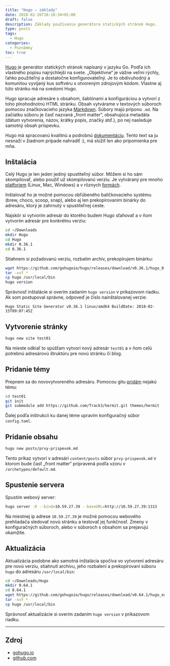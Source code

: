 ```yaml
---
title: "Hugo – základy"
date: 2018-02-26T18:10:34+01:00
draft: false
description: Základy používania generátora statických stránok Hugo.
type: posts
tags:
  - Hugo
categories:
  - Poznámky
toc: true
---
```


[Hugo](https://gohugo.io/) je generátor statických stránok napísaný v jazyku Go. Podľa ich vlastného popisu najrýchlejší na svete. „Objektívne“ je vážne veľmi rýchly, ľahko použiteľný a dostatočne konfigurovateľný. Je to obdivuhodný a komunitou vyvíjaný kus softvéru s otvoreným zdrojovým kódom. Vlastne aj túto stránku má na svedomí Hugo.

Hugo spracuje adresáre s obsahom, šablónami a konfiguráciou a vytvorí z toho plnohodnotnú HTML stránku. Obsah vytvárame v textových súboroch pomocou značkovacieho jazyka [Markdown](/poznamky/2019-12-04-markdown-zaklady). Súbory majú príponu `.md`. Na začiatku súboru je časť nazvaná „front matter“, obsahujúca metadáta (dátum vytvorenia, názov, krátky popis, značky atď.), po nej nasleduje samotný obsah príspevku.

Hugo má spracovanú kvalitnú a podrobnú [dokumentáciu](https://gohugo.io/documentation/). Tento text sa ju nesnaží v žiadnom prípade nahradiť :),  má slúžiť len ako pripomienka pre mňa.

## Inštalácia

Celý Hugo je len jeden jediný spustiteľný súbor. Môžem si ho sám skompilovať, alebo použiť už skompilovanú verziu. Je vytváraný pre mnoho [platforiem](https://github.com/gohugoio/hugo/releases) (Linux, Mac, Windows) a v rôznych [formách](https://discourse.gohugo.io/t/hugo-0-64-1-released/).

Inštalovať ho je možné pomocou obľúbeného balíčkovacieho systému (brew, choco, scoop, snap), alebo aj len prekopírovaním binárky do adresáru, ktorý je zahrnutý v spustiteľnej ceste.

Najskôr si vytvorím adresár do ktorého budem Hugo sťahovať a v ňom vytvorím adresár pre konkrétnu verziu:

```sh
cd ~/Downloads
mkdir Hugo
cd Hugo
mkdir 0.36.1
cd 0.36.1
```

Stiahnem si požadovanú verziu, rozbalím archív, prekopírujem binárku:

```sh
wget https://github.com/gohugoio/hugo/releases/download/v0.36.1/hugo_0.36.1_Linux-64bit.tar.gz
tar -xvf *
cp hugo /usr/local/bin
hugo version
```

Správnosť inštalácie si overím zadaním `hugo version` v príkazovom riadku. Ak som postupoval správne, odpoveď je číslo nainštalovanej verzie:

```
Hugo Static Site Generator v0.36.1 linux/amd64 BuildDate: 2018-02-15T09:07:45Z
```

## Vytvorenie stránky

```sh
hugo new site test01
```

Na mieste odkiaľ to spúšťam vytvorí nový adresár `test01` a v ňom celú potrebnú adresárovú štruktúru pre novú stránku či blog.

## Pridanie témy

Prepnem sa do novovytvoreného adresáru. Pomocou gitu [pridám](https://discourse.gohugo.io/t/adding-a-theme-as-a-submodule-or-clone/8789) nejakú tému:

```sh
cd test01
git init
git submodule add https://github.com/Track3/hermit.git themes/hermit
```

Ďalej podľa inštrukcii ku danej téme upravím konfiguračný súbor `config.toml`.

## Pridanie obsahu

```sh
hugo new posts/prvy-prispevok.md
```

Tento príkaz vytvorí v adresári `content/posts` súbor `prvy-prispevok.md` v ktorom bude časť „front matter“ pripravená podľa vzoru v `/archetypes/default.md`. 

## Spustenie servera

Spustím webový server:

```sh
hugo server -D --bind=10.59.27.39 --baseURL=http://10.59.27.39:1313
```

Na miestnej ip adrese `10.59.27.39` je možné pomocou webového prehliadača sledovať novú stránku a testovať jej funkčnosť. Zmeny v konfiguračných súboroch, alebo v súboroch s obsahom sa prejavujú okamžite.

## Aktualizácia

Aktualizácia podobne ako samotná inštalácia spočíva vo vytvorení adresáru pre novú verziu, stiahnutí archívu, jeho rozbalení a prekopírovaní súboru `hugo` do adresáru `/usr/local/bin`:

```sh
cd ~/Downloads/Hugo
mkdir 0.64.1
cd 0.64.1
wget https://github.com/gohugoio/hugo/releases/download/v0.64.1/hugo_extended_0.64.1_Linux-64bit.tar.gz
tar -xvf *
cp hugo /usr/local/bin
```

Správnosť aktualizácie si overím zadaním `hugo version` v príkazovom riadku.

---

## Zdroj

- [gohugo.io](https://gohugo.io/getting-started/)
- [github.com](https://github.com/gohugoio/hugo)
